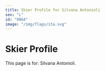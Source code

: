 ```yaml
---
title: Skier Profile for Silvana Antonioli
sex: "L"
id: "9864"
image: "/img/flags/ita.svg" 
---
```


# Skier Profile

This page is for: Silvana Antonioli.
    